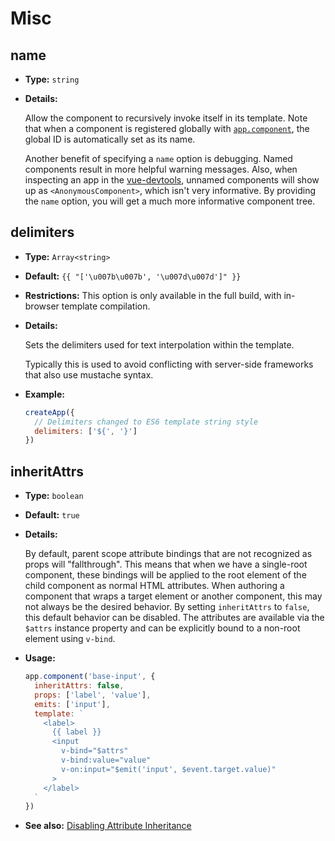 # Misc

## name

- **Type:** `string`

- **Details:**

  Allow the component to recursively invoke itself in its template. Note that when a component is registered globally with [`app.component`](/api/application-api.html#component), the global ID is automatically set as its name.

  Another benefit of specifying a `name` option is debugging. Named components result in more helpful warning messages. Also, when inspecting an app in the [vue-devtools](https://github.com/vuejs/vue-devtools), unnamed components will show up as `<AnonymousComponent>`, which isn't very informative. By providing the `name` option, you will get a much more informative component tree.

## delimiters

- **Type:** `Array<string>`

- **Default:** `{{ "['\u007b\u007b', '\u007d\u007d']" }}` 

- **Restrictions:** This option is only available in the full build, with in-browser template compilation.

- **Details:**

  Sets the delimiters used for text interpolation within the template.

  Typically this is used to avoid conflicting with server-side frameworks that also use mustache syntax.

- **Example:**

  ```js
  createApp({
    // Delimiters changed to ES6 template string style
    delimiters: ['${', '}']
  })
  ```

## inheritAttrs

- **Type:** `boolean`

- **Default:** `true`

- **Details:**

  By default, parent scope attribute bindings that are not recognized as props will "fallthrough". This means that when we have a single-root component, these bindings will be applied to the root element of the child component as normal HTML attributes. When authoring a component that wraps a target element or another component, this may not always be the desired behavior. By setting `inheritAttrs` to `false`, this default behavior can be disabled. The attributes are available via the `$attrs` instance property and can be explicitly bound to a non-root element using `v-bind`.

- **Usage:**

  ```js
  app.component('base-input', {
    inheritAttrs: false,
    props: ['label', 'value'],
    emits: ['input'],
    template: `
      <label>
        {{ label }}
        <input
          v-bind="$attrs"
          v-bind:value="value"
          v-on:input="$emit('input', $event.target.value)"
        >
      </label>
    `
  })
  ```

- **See also:** [Disabling Attribute Inheritance](../guide/component-attrs.html#disabling-attribute-inheritance)
